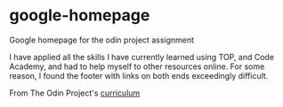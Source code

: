# google-homepage
Google homepage for the odin project assignment

I have applied all the skills I have currently learned using TOP, and Code Academy, and had to help myself to other resources online. 
For some reason, I found the footer with links on both ends exceedingly difficult.

From The Odin Project's [curriculum](http://www.theodinproject.com/courses/web-development-101/lessons/html-css)
